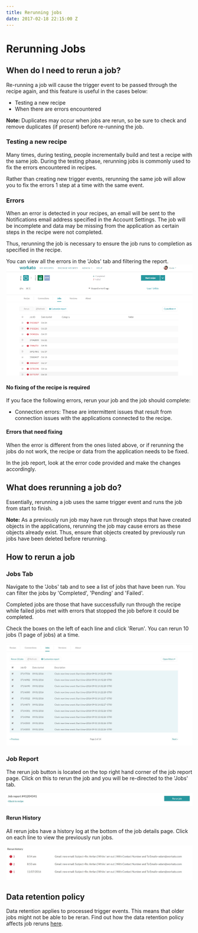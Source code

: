 ```yaml
---
title: Rerunning jobs
date: 2017-02-18 22:15:00 Z
---
```


# Rerunning Jobs

## When do I need to rerun a job? 

Re-running a job will cause the trigger event to be passed through the recipe again, and this feature is useful in the cases below:

  * Testing a new recipe
  * When there are errors encountered

**Note:** Duplicates may occur when jobs are rerun, so be sure to check and remove duplicates (if present) before re-running the job.

### Testing a new recipe

Many times, during testing, people incrementally build and test a recipe with the same job. During the testing phase, rerunning jobs is commonly used to fix the errors encountered in recipes. 

Rather than creating new trigger events, rerunning the same job will allow you to fix the errors 1 step at a time with the same event.

### Errors

When an error is detected in your recipes, an email will be sent to the Notifications email address specified in the Account Settings. The job will be incomplete and data may be missing from the application as certain steps in the recipe were not completed. 

Thus, rerunning the job is necessary to ensure the job runs to completion as specified in the recipe.

You can view all the errors in the 'Jobs' tab and filtering the report. 
![actionerror2](/assets/images/recipes/_actionerror/actionerror-2.gif)


#### No fixing of the recipe is required
 
 If you face the following errors, rerun your job and the job should complete: 

  * Connection errors: These are intermittent issues that result from connection issues with the applications connected to the recipe. 

#### Errors that need fixing

When the error is different from the ones listed above, or if rerunning the jobs do not work, the recipe or data from the application needs to be fixed.

In the job report, look at the error code provided and make the changes accordingly. 

## What does rerunning a job do? 

Essentially, rerunning a job uses the same trigger event and runs the job from start to finish. 

**Note:** As a previously run job may have run through steps that have created objects in the applications, rerunning the job may cause errors as these objects already exist. Thus, ensure that objects created by previously run jobs have been deleted before rerunning.

## How to rerun a job

### Jobs Tab
Navigate to the 'Jobs' tab and to see a list of jobs that have been run. You can filter the jobs by 'Completed', 'Pending' and 'Failed'. 

Completed jobs are those that have successfully run through the recipe while failed jobs met with errors that stopped the job before it could be completed. 

Check the boxes on the left of each line and click 'Rerun'. You can rerun 10 jobs (1 page of jobs) at a time. 

![Rerunjobs](/assets/images/rerun-jobs/Rerunjobs.JPG)


### Job Report

The rerun job button is located on the top right hand corner of the job report page. Click on this to rerun the job and you will be re-directed to the 'Jobs' tab.

![rerunjobbutton](/assets/images/rerun-jobs/rerunjobbutton.JPG)

#### Rerun History
All rerun jobs have a history log at the bottom of the job details page. Click on each line to view the previously run jobs. 

![rerunhistory](/assets/images/rerun-jobs/rerunhistory.JPG)

## Data retention policy
Data retention applies to processed trigger events. This means that older jobs might not be able to be reran. Find out how the data retention policy affects job reruns [here](data-retention.md).
